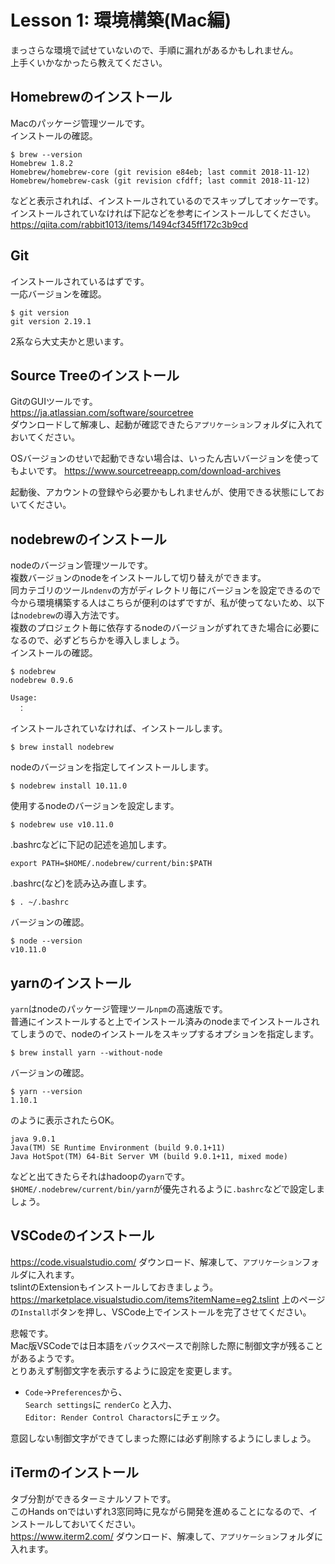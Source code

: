 # Lesson 1: 環境構築(Mac編)
まっさらな環境で試せていないので、手順に漏れがあるかもしれません。  
上手くいかなかったら教えてください。

## Homebrewのインストール
Macのパッケージ管理ツールです。  
インストールの確認。
```
$ brew --version
Homebrew 1.8.2
Homebrew/homebrew-core (git revision e84eb; last commit 2018-11-12)
Homebrew/homebrew-cask (git revision cfdff; last commit 2018-11-12)
```
などと表示されれば、インストールされているのでスキップしてオッケーです。  
インストールされていなければ下記などを参考にインストールしてください。
https://qiita.com/rabbit1013/items/1494cf345ff172c3b9cd

## Git
インストールされているはずです。  
一応バージョンを確認。
```
$ git version
git version 2.19.1
```
2系なら大丈夫かと思います。

## Source Treeのインストール
GitのGUIツールです。  
https://ja.atlassian.com/software/sourcetree  
ダウンロードして解凍し、起動が確認できたら`アプリケーション`フォルダに入れておいてください。  

OSバージョンのせいで起動できない場合は、いったん古いバージョンを使ってもよいです。
https://www.sourcetreeapp.com/download-archives  

起動後、アカウントの登録やら必要かもしれませんが、使用できる状態にしておいてください。

## nodebrewのインストール
nodeのバージョン管理ツールです。  
複数バージョンのnodeをインストールして切り替えができます。  
同カテゴリのツール`ndenv`の方がディレクトリ毎にバージョンを設定できるので今から環境構築する人はこちらが便利のはずですが、私が使ってないため、以下は`nodebrew`の導入方法です。  
複数のプロジェクト毎に依存するnodeのバージョンがずれてきた場合に必要になるので、必ずどちらかを導入しましょう。  
インストールの確認。  
```
$ nodebrew
nodebrew 0.9.6

Usage:
　：
```
インストールされていなければ、インストールします。
```
$ brew install nodebrew
```
nodeのバージョンを指定してインストールします。
```
$ nodebrew install 10.11.0
```
使用するnodeのバージョンを設定します。
```
$ nodebrew use v10.11.0
```
.bashrcなどに下記の記述を追加します。
```
export PATH=$HOME/.nodebrew/current/bin:$PATH
```
.bashrc(など)を読み込み直します。
```
$ . ~/.bashrc
```
バージョンの確認。
```
$ node --version
v10.11.0
```

## yarnのインストール
`yarn`はnodeのパッケージ管理ツール`npm`の高速版です。  
普通にインストールすると上でインストール済みのnodeまでインストールされてしまうので、nodeのインストールをスキップするオプションを指定します。
```
$ brew install yarn --without-node
```
バージョンの確認。
```
$ yarn --version
1.10.1
```
のように表示されたらOK。
```
java 9.0.1
Java(TM) SE Runtime Environment (build 9.0.1+11)
Java HotSpot(TM) 64-Bit Server VM (build 9.0.1+11, mixed mode)
```
などと出てきたらそれはhadoopの`yarn`です。  
`$HOME/.nodebrew/current/bin/yarn`が優先されるように`.bashrc`などで設定しましょう。

## VSCodeのインストール
https://code.visualstudio.com/
ダウンロード、解凍して、`アプリケーション`フォルダに入れます。  
tslintのExtensionもインストールしておきましょう。
https://marketplace.visualstudio.com/items?itemName=eg2.tslint
上のページの`Install`ボタンを押し、VSCode上でインストールを完了させてください。


悲報です。  
Mac版VSCodeでは日本語をバックスペースで削除した際に制御文字が残ることがあるようです。  
とりあえず制御文字を表示するように設定を変更します。  
* `Code`->`Preferences`から、  
`Search settings`に `renderCo` と入力、  
`Editor: Render Control Charactors`にチェック。  

意図しない制御文字ができてしまった際には必ず削除するようにしましょう。  

## iTermのインストール
タブ分割ができるターミナルソフトです。  
このHands onではいずれ3窓同時に見ながら開発を進めることになるので、インストールしておいてください。  
https://www.iterm2.com/
ダウンロード、解凍して、`アプリケーション`フォルダに入れます。  
